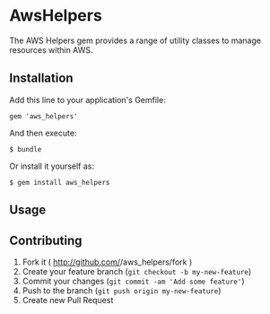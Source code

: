 # AwsHelpers

The AWS Helpers gem provides a range of utility classes to manage resources within AWS.

## Installation

Add this line to your application's Gemfile:

    gem 'aws_helpers'

And then execute:

    $ bundle

Or install it yourself as:

    $ gem install aws_helpers

## Usage



## Contributing

1. Fork it ( http://github.com/<my-github-username>/aws_helpers/fork )
2. Create your feature branch (`git checkout -b my-new-feature`)
3. Commit your changes (`git commit -am 'Add some feature'`)
4. Push to the branch (`git push origin my-new-feature`)
5. Create new Pull Request
